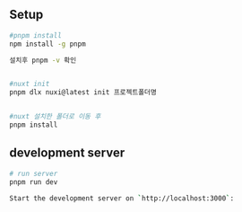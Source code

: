 ## Setup

```bash
#pnpm install
npm install -g pnpm

설치후 pnpm -v 확인


#nuxt init
pnpm dlx nuxi@latest init 프로젝트폴더명


#nuxt 설치한 폴더로 이동 후
pnpm install
```

## development server


```bash
# run server
pnpm run dev

Start the development server on `http://localhost:3000`:
```

